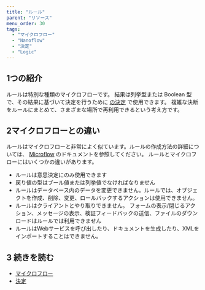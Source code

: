 ```yaml
---
title: "ルール"
parent: "リソース"
menu_order: 30
tags:
  - "マイクロフロー"
  - "Nanoflow"
  - "決定"
  - "Logic"
---
```


## 1つの紹介

ルールは特別な種類のマイクロフローです。 結果は列挙型または Boolean 型で、その結果に基づいて決定を行うために [の決定](decision) で使用できます。 複雑な決断をルールにまとめて、さまざまな場所で再利用できるという考え方です。

## 2マイクロフローとの違い

ルールはマイクロフローと非常によく似ています。ルールの作成方法の詳細については、 [Microflow](microflows) のドキュメントを参照してください。 ルールとマイクロフローにはいくつかの違いがあります。

*   ルールは意思決定にのみ使用できます
*   戻り値の型はブール値または列挙値でなければなりません
*   ルールはデータベース内のデータを変更できません。ルールでは、オブジェクトを作成、削除、変更、ロールバックするアクションは使用できません。
*   ルールはクライアントとやり取りできません。 フォームの表示/閉じるアクション、メッセージの表示、検証フィードバックの送信、ファイルのダウンロードはルールでは利用できません
*   ルールはWebサービスを呼び出したり、ドキュメントを生成したり、XMLをインポートすることはできません。

## 3 続きを読む

* [マイクロフロー](マイクロフロー)
* [決定](決定)
